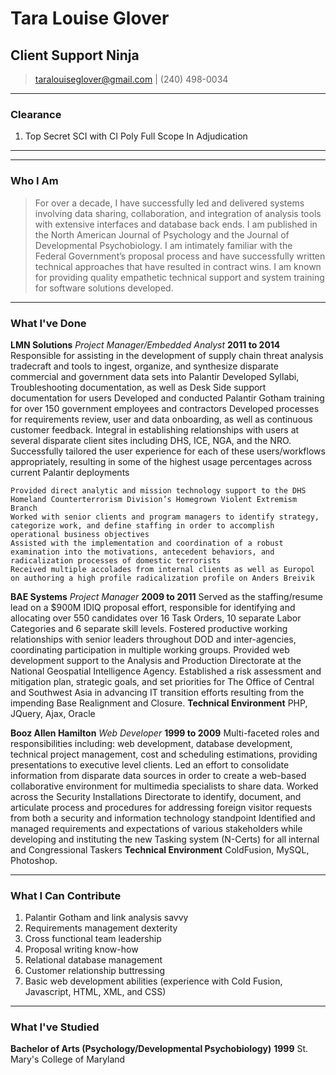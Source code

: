 # Tara Louise Glover
## Client Support Ninja

> [taralouiseglover@gmail.com](mailto:taralouiseglover@gmail.com) | (240) 498-0034

------

### Clearance

1. Top Secret SCI with CI Poly
Full Scope In Adjudication

------

------

### Who I Am

> For over a decade, I have successfully led and delivered systems involving data sharing, collaboration, and integration of analysis tools with extensive interfaces and database back ends. I am published in the North American Journal of Psychology and the Journal of Developmental Psychobiology. I am intimately familiar with the Federal Government’s proposal process and have successfully written technical approaches that have resulted in contract wins.  I am known for providing quality empathetic technical support and system training for software solutions developed.
------

### What I've Done

**LMN Solutions** *Project Manager/Embedded Analyst* __2011 to 2014__
	Responsible for assisting in the development of supply chain threat analysis tradecraft and tools to ingest, organize, and synthesize disparate commercial and government data sets into Palantir
	Developed Syllabi, Troubleshooting documentation, as well as Desk Side support documentation for users 
	Developed and conducted Palantir Gotham training for over 150 government employees and contractors 
	Developed processes for requirements review, user and data onboarding, as well as continuous customer feedback.  Integral in establishing relationships with users at several disparate client sites including DHS, ICE, NGA, and the NRO.  Successfully tailored the user experience for each of these users/workflows appropriately, resulting in some of the highest usage percentages across current Palantir deployments

	Provided direct analytic and mission technology support to the DHS Homeland Counterterrorism Division’s Homegrown Violent Extremism Branch
	Worked with senior clients and program managers to identify strategy, categorize work, and define staffing in order to accomplish operational business objectives
	Assisted with the implementation and coordination of a robust examination into the motivations, antecedent behaviors, and radicalization processes of domestic terrorists
	Received multiple accolades from internal clients as well as Europol on authoring a high profile radicalization profile on Anders Breivik

**BAE Systems** *Project Manager* __2009 to 2011__
	Served as the staffing/resume lead on a $900M IDIQ proposal effort, responsible for identifying and allocating over 550 candidates over 16 Task Orders, 10 separate Labor Categories and 6 separate skill levels.
	Fostered productive working relationships with senior leaders throughout DOD and inter-agencies, coordinating participation in multiple working groups.
	Provided web development support to the Analysis and Production Directorate at the National Geospatial Intelligence Agency. 
	Established a risk assessment and mitigation plan, strategic goals, and set priorities for The Office of Central and Southwest Asia in advancing IT transition efforts resulting from the impending Base Realignment and Closure.
	**Technical Environment** PHP, JQuery, Ajax, Oracle

**Booz Allen Hamilton** *Web Developer* __1999 to 2009__
	Multi-faceted roles and responsibilities including: web development, database development, technical project management, cost and scheduling estimations, providing presentations to executive level clients.
	Led an effort to consolidate information from disparate data sources in order to create a web-based collaborative environment for multimedia specialists to share data. 
	Worked across the Security Installations Directorate to identify, document, and articulate process and procedures for addressing foreign visitor requests from both a security and  information technology standpoint
	Identified and managed requirements and expectations of various stakeholders while developing and instituting the new Tasking system (N-Certs) for all internal and Congressional Taskers
	**Technical Environment** ColdFusion, MySQL, Photoshop.

------

### What I Can Contribute

1. Palantir Gotham and link analysis savvy	
1. Requirements management dexterity	
1. Cross functional team leadership
1. Proposal writing know-how		
1. Relational database management   
1. Customer relationship buttressing
1. Basic web development abilities (experience with Cold Fusion, Javascript, HTML, XML, and CSS)	

------

### What I've Studied

**Bachelor of Arts (Psychology/Developmental Psychobiology)** __1999__
	St. Mary's College of Maryland